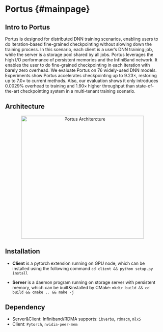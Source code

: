 # Portus {#mainpage}

## Intro to Portus
Portus is designed for distributed DNN training scenarios, enabling users to do iteration-based fine-grained checkpointing without slowing down the training process. In this scenario, each client is a user’s DNN training job, while the server is a storage pool shared by all jobs. Portus leverages the high I/O performance of persistent memories and the InfiniBand network. It enables the user to do fine-grained checkpointing in each iteration with barely zero overhead. We evaluate Portus on 76 widely-used DNN models. Experiments show Portus accelerates checkpointing up to 9.23×, restoring up to 7.0× to current methods. Also, our evaluation shows it only introduces 0.0029% overhead to training and 1.90× higher throughput than state-of-the-art checkpointing system in a multi-tenant training scenario.

## Architecture
<div align="center">
  <img src="http://10.15.89.84:9999/arch.png" alt = "Portus Architercture" title = "Portus Architercture" height = "400" />
</div>

## Installation
- **Client** is a pytorch extension running on GPU node, which can be installed using the following command
  ```cd client && python setup.py install```


- **Server** is a daemon program running on storage server with persistent memory, which can be built&installed by CMake:
  ```mkdir build && cd build && cmake .. && make -j```

## Dependency
- Server&Client: Infiniband/RDMA supports: `ibverbs`, `rdmacm`, `mlx5`
- Client: `Pytorch`, `nvidia-peer-mem`
